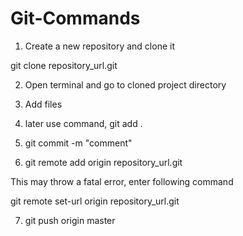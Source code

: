 # Git-Commands

1. Create a new repository and clone it

git clone repository_url.git


2. Open terminal and go to cloned project directory


3. Add files


4. later use command, git add .


5. git commit -m "comment" 


6. git remote add origin repository_url.git

This may throw a fatal error, enter following command

git remote set-url origin repository_url.git


7. git push origin master